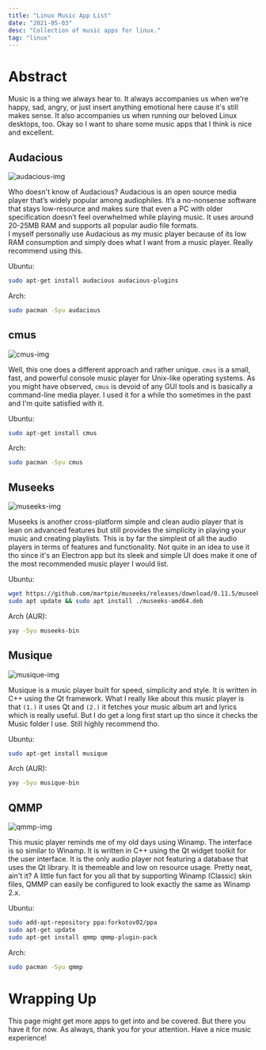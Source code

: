 ```yaml
---
title: "Linux Music App List"
date: "2021-05-03"
desc: "Collection of music apps for linux."
tag: "linux"
---
```


# Abstract

Music is a thing we always hear to. It always accompanies us when we're happy, sad, angry, or just insert anything emotional here cause it's still makes sense. It also accompanies us when running our beloved Linux desktops, too. Okay so I want to share some music apps that I think is nice and excellent.

## Audacious

![audacious-img](/linux/applist/music/audacious.webp)

Who doesn't know of Audacious? Audacious is an open source media player that’s widely popular among audiophiles. It’s a no-nonsense software that stays low-resource and makes sure that even a PC with older specification doesn’t feel overwhelmed while playing music. It uses around 20-25MB RAM and supports all popular audio file formats.  
I myself personally use Audacious as my music player because of its low RAM consumption and simply does what I want from a music player. Really recommend using this.

Ubuntu:

```bash
sudo apt-get install audacious audacious-plugins
```

Arch:

```bash
sudo pacman -Syu audacious
```

## cmus

![cmus-img](/linux/applist/music/cmus.webp)

Well, this one does a different approach and rather unique. `cmus` is a small, fast, and powerful console music player for Unix-like operating systems. As you might have observed, `cmus` is devoid of any GUI tools and is basically a command-line media player. I used it for a while tho sometimes in the past and I'm quite satisfied with it.

Ubuntu:

```bash
sudo apt-get install cmus
```

Arch:

```bash
sudo pacman -Syu cmus
```

## Museeks

![museeks-img](/linux/applist/music/museeks.webp)

Museeks is another cross-platform simple and clean audio player that is lean on advanced features but still provides the simplicity in playing your music and creating playlists. This is by far the simplest of all the audio players in terms of features and functionality. Not quite in an idea to use it tho since it's an Electron app but its sleek and simple UI does make it one of the most recommended music player I would list.

Ubuntu:

```bash
wget https://github.com/martpie/museeks/releases/download/0.11.5/museeks-amd64.deb
sudo apt update && sudo apt install ./museeks-amd64.deb
```

Arch (AUR):

```bash
yay -Syu museeks-bin
```

## Musique

![musique-img](/linux/applist/music/musique.webp)

Musique is a music player built for speed, simplicity and style. It is written in C++ using the Qt framework. What I really like about this music player is that `(1.)` it uses Qt and `(2.)` it fetches your music album art and lyrics which is really useful. But I do get a long first start up tho since it checks the Music folder I use. Still highly recommend tho.

Ubuntu:

```bash
sudo apt-get install musique
```

Arch (AUR):

```bash
yay -Syu musique-bin
```

## QMMP

![qmmp-img](/linux/applist/music/qmmp.webp)

This music player reminds me of my old days using Winamp. The interface is so similar to Winamp. It is written in C++ using the Qt widget toolkit for the user interface. It is the only audio player not featuring a database that uses the Qt library. It is themeable and low on resource usage. Pretty neat, ain't it? A little fun fact for you all that by supporting Winamp (Classic) skin files, QMMP can easily be configured to look exactly the same as Winamp 2.x.

Ubuntu:

```bash
sudo add-apt-repository ppa:forkotov02/ppa
sudo apt-get update
sudo apt-get install qmmp qmmp-plugin-pack
```

Arch:

```bash
sudo pacman -Syu qmmp
```

# Wrapping Up

This page might get more apps to get into and be covered. But there you have it for now. As always, thank you for your attention. Have a nice music experience!
